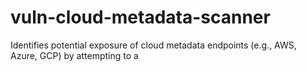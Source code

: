 # vuln-cloud-metadata-scanner
Identifies potential exposure of cloud metadata endpoints (e.g., AWS, Azure, GCP) by attempting to a
